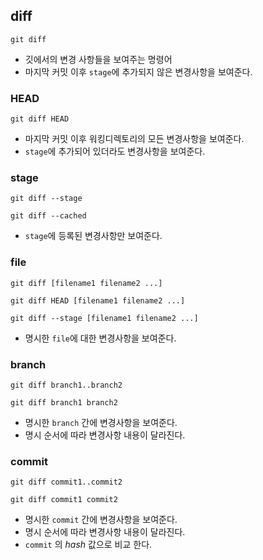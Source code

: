 ## diff

```shell
git diff
```

- 깃에서의 변경 사항들을 보여주는 명령어
- 마지막 커밋 이후 `stage`에 추가되지 않은 변경사항을 보여준다.

### HEAD

```shell
git diff HEAD
```

- 마지막 커밋 이후 워킹디렉토리의 모든 변경사항을 보여준다.
- `stage`에 추가되어 있더라도 변경사항을 보여준다.

### stage

```shell
git diff --stage
```

```shell
git diff --cached
```

- `stage`에 등록된 변경사항만 보여준다.

### file

```shell
git diff [filename1 filename2 ...]
```

```shell
git diff HEAD [filename1 filename2 ...]
```

```shell
git diff --stage [filename1 filename2 ...]
```

- 명시한 `file`에 대한 변경사항을 보여준다.

### branch

```shell
git diff branch1..branch2
```

```shell
git diff branch1 branch2
```

- 명시한 `branch` 간에 변경사항을 보여준다.
- 명시 순서에 따라 변경사항 내용이 달라진다.

### commit

```shell
git diff commit1..commit2
```

```shell
git diff commit1 commit2
```

- 명시한 `commit` 간에 변경사항을 보여준다.
- 명시 순서에 따라 변경사항 내용이 달라진다.
- `commit` 의 _hash_ 값으로 비교 한다.
